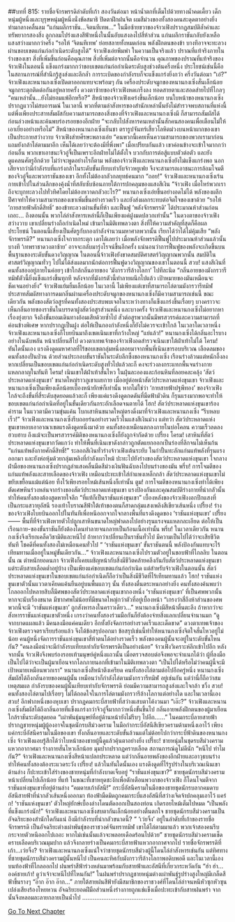 ##บทที่ 815: รายชื่อจักรพรรดิลำดับที่เก้า
สองวันต่อมา หน้าน้ำตกที่เต็มไปด้วยทางน้ำคดเคี้ยว
เด็กหนุ่มผู้หนึ่งและบุรุษหนุ่มผู้หนึ่งนั่งขัดสมาธิ ปิดตาฝึกฝนจิต
ผมสีม่วงของทั้งสองคนสะดุดตาอย่างยิ่งท่ามกลางคลื่นลม
“แก่นผลึกราชัน…จิตนทีเทพ…”
ในมือซ้ายขวาของจ้าวเฟิงปรากฏสมบัติล้ำค่าและทรัพยากรสองสิ่ง
ลูกกลมโปร่งแสงสีฟ้าหนึ่งในนั้นอับแสงลงไปสี่ห้าส่วน
แก่นผลึกราชันกลับยังเหลือแสงสว่างมากกว่าครึ่ง
“รอให้ ‘จิตนทีเทพ’ ย่อยสลายทั้งหมดก่อน พลังฝึกตนของข้า บางทีอาจจะทะลวงผ่านขอบเขตแก่นก่อกำเนิดระดับสูงได้”
จ้าวเฟิงเอ่ยพึมพำ
ในความเป็นจริงแล้ว ปราณที่แท้จริงภายในร่างของเขา สิ่งที่เพิ่มขึ้นก่อนคือคุณภาพ สิ่งที่เพิ่มต่อจากนั้นคือจำนวน
คุณภาพของปราณที่แท้จริงของจ้าวเฟิงในตอนนี้ แข็งแกร่งมากกว่าขอบเขตแก่นก่อกำเนิดระดับสูงช่วงต้นครึ่งหนึ่ง
ประโยชน์เช่นนี้คือ ในสถานการณ์ที่สำนึกรู้สูงส่งและลึกล้ำ การระเบิดของกำลังรบก็จะแข็งแกร่งยิ่งกว่า
ครึ่งวันต่อมา
“เอ๋?”
จ้าวเฟิงและหนานกงเซิ่งเปิดตาออกแทบจะพร้อมๆ กัน
เครื่องประดับจมูกของหนานกงเซิ่งสั่นเล็กน้อย จมูกกระตุกติดต่อกันอยู่หลายครั้ง
ดวงตาซ้ายของจ้าวเฟิงหดเกร็งลง ทอดสายตาและสอดส่ายไปที่ไกลๆ
“คนเหล่านั้น…ยังไม่ยอมแพ้อีกหรือ?”
สีหน้าของจ้าวเฟิงเคร่งขึ้นเล็กน้อย
บนใบหน้าของหนานกงเซิ่งปรากฏแววไม่สบอารมณ์
ในเวลานี้ พวกที่ตามล่าสังหารของสำนักเหล่านั้นยังไม่สำรวจพบสถานที่แห่งนี้
แต่พึ่งเพียงประสาทสัมผัสกับความสามารถของสิ่งของที่จ้าวเฟิงและหนานกงเซิ่งมี ก็สามารถสัมผัสได้ก่อนล่วงหน้าและค้นพบร่องรอยของอีกฝ่าย
“จะกลับไปสังหารคนเหล่านั้นสักคนสองคนเพื่อเตือนไม่ให้เอาเยี่ยงอย่างหรือไม่”
สีหน้าของหนานกงเซิ่งเย็นชา ตรารูปจันทร์เสี้ยวโลหิตม่วงบนหน้าผากของเขาเป็นประกายสว่างวาบ
จ้าวเฟิงส่ายศีรษะพลางเอ่ย “คนพวกนี้เคยเห็นความสามารถของพวกเรามาก่อน แถมยังกล้าไล่ตามมาอีก เห็นได้เลยว่าจะต้องมีที่พึ่งพา”
เมื่อเปรียบกันแล้ว เขาค่อนข้างจะเข้าใจมากกว่า
ก่อนอื่น พวกเขาเอาชนะจิวอู๋จี้เป็นเพราะอีกฝ่ายไม่ได้ตั้งใจ บวกกับการต่อสู้แบบตัวต่อตัว และยังดูแคลนศัตรูอีกด้วย
ไม่ว่าจะพูดอย่างไรก็ตาม พลังของจ้าวเฟิงและหนานกงเซิ่งยังไม่แข็งแกร่งพอ
นอกเสียจากว่ามีกำลังรบที่แกร่งกล้าในระดับขั้นเทียบเท่ากับจ้าวหยูเฟย จึงจะสามารถเอาชนะการล้อมโจมตีของจิวอู๋จี้และพวกราชันของเขา อีกทั้งไม่ต้องกลัวกลยุทธ์คนมาก
“ถอย!”
จ้าวเฟิงและหนานกงเซิ่งเร้นกายเข้าไปในส่วนลึกของคุ้งน้ำที่สลับซับซ้อนภายใต้การปกคลุมของแสงสีเงิน
“จ้าวเฟิง เมื่อไหร่พวกเราถึงจะบุกทะลวงไปทั่วทิศโดยไม่ต้องหวาดกลัวอะไร?”
หนานกงเซิ่งเอ่ยขึ้นอย่างอดไม่ได้
พลังของผลึกปีศาจทำให้ความสามารถของเขาเพิ่มขึ้นอย่างรวดเร็ว และยังส่งผลกระทบต่อจิตใจของเขาด้วย
“รอให้ ‘กายสายฟ้าศักดิ์สิทธิ์’ ของข้าทะลวงผ่านขั้นที่ห้า และฟื้นฟู ‘พลังจักรพรรดิ’ ได้ประมาณห้าส่วนก่อนเถอะ… ถึงตอนนั้น พวกไล่ล่าสังหารเหล่านี้ก็เป็นเพียงแค่ฝูงมดปลวกเท่านั้น”
ในดวงตาของจ้าวเฟิงสว่างวาบ
เขาเปลี่ยนร่างถือกำเนิดใหม่ เข้ามาในมิติเทพลวงตา สิ่งที่ให้ความสำคัญที่สุดก็คือผลประโยชน์
ในตอนนี้เสี่ยงเป็นศัตรูกับกองกำลังจำนวนมหาศาลพวกนั้น เรียกได้ว่าได้ไม่คุ้มเสีย
“พลังจักรพรรดิ?” หนานกงเซิ่งใจกายกระตุก
เดาได้เลยว่า เมื่อพลังจักพรรดิฟื้นฟูไปประมาณห้าส่วนแล้วนั้น บางที ‘เทพราชาดวงตาซ้าย’ อาจจะกลับมารุ่งโรจน์ขึ้นอีกครั้ง
แน่นอนว่าการฟื้นฟูของพลังจะเกิดขึ้นบนพื้นฐานของระดับขั้นดวงวิญญาณ
ในตอนนี้จ้าวเฟิงยังขาดสมบัติศาสตร์วิญญาณพวกนั้น สมบัติในศาสตร์วิญญาณทั่วๆ ไปไม่ได้ส่งผลมากนักต่อการฟื้นฟูดวงวิญญาณของเขาในตอนนี้
สวบ!
แสงสีเงินที่คนทั้งสองอยู่ภายในค่อยๆ เข้าใกล้กลิ่นอายของ ‘มังกรวารีล้างโลกา’ ไปทีละนิด
“กลิ่นอายของมังกรวารีทมิฬตัวนี้ยิ่งแข็งแกร่งขึ้นทุกที หลังจากที่มังกรตัวนี้ทำลายผนึกไปแล้ว เป้าหมายของมันเหมือนจะชัดเจนอย่างยิ่ง”
จ้าวเฟิงแย้มยิ้มเล็กน้อย
ในเวลานี้
ไม่เพียงแต่เขาที่สามารถไล่ตามมังกรวารีทมิฬ ประสาทสัมผัสทางการดมกลิ่นผ่านเครื่องประดับจมูกของหนานกงเซิ่งก็มีความสามารถเช่นนี้
ขณะเดียวกัน พลังของสัตว์อสูรที่คนทั้งสองประสบพบเจอในระหว่างทางก็แข็งแกร่งขึ้นเรื่อยๆ
บางคราวจะเห็นกลิ่นอายของราชันในบรรดาฝูงสัตว์อสูรส่วนหนึ่ง
และบางครั้ง จ้าวเฟิงและหนานกงเซิ่งไม่อยากหาเรื่องยุ่งยาก จึงถึงขั้นยอมเดินทางอ้อมเสียด้วยซ้ำไป
สัวต์อสูรพวกนั้นมีพรสวรรค์และความสามารถที่ค่อนข้างพิเศษ หากปรากฏเป็นฝูง ต่อให้เป็นกองกำลังหนึ่งก็ยังไม่ควรจะเข้าใกล้
ในเวลาใดเวลาหนึ่ง
จ้าวเฟิงและหนานกงเซิ่งก็โบยบินมาถึงเขตเนินเขาที่กว้างใหญ่
“แย่แล้ว!”
หนานกงเซิ่งได้กลิ่นอะไรบางอย่างในฉับพลัน หน้าเปลี่ยนสีไป
ดวงตาเทพเจ้าของจ้าวเฟิงอดสำรวจเนินเขาใต้ฝ่าเท้าไม่ได้
โครม!
ทันใดนั้นเอง แรงดึงดูดมหาศาลที่ไร้ขอบเขตกลุ่มหนึ่งลอยมาจากพื้นที่เนินเขารอบบริเวณ
เลือดลมของคนทั้งสองปั่นป่วน
ด้วยส่วนประกอบขั้นราชันในระดับลึกซึ้งของหนานกงเซิ่ง เรือนร่างล้วนแต่หนักอึ้งลง
หากเปลี่ยนเป็นขอบเขตแก่นก่อกำเนิดระดับสูงทั่วไปแล้วละก็ คงจะร่วงลงกระแทกพื้นจนร่างกายแหลกลาญในทันที
โครม!
เนินเขาใต้ฝ่าเท้าสั่นไหว ในฝุ่นละอองและก้อนหินที่ลอยคละคลุ้ง ‘สัตว์ประหลาดแห่งขุนเขา’ ขนาดใหญ่ราวภูเขาเผยกาย
เมื่ออยู่ต่อหน้าสัตว์ประหลาดแห่งขุนเขา จ้าวเฟิงและหนานกงเซิ่งเป็นเพียงเด็กน้อยเบื้องหน้ายักษ์ก็เท่านั้น
หากไม่ใช่ว่า ‘กายสายฟ้าปฐพีทอง’ ของจ้าวเฟิงใกล้จะถึงขั้นที่สี่ระดับสุดยอดแล้วละก็ เพียงแค่แรงดึงดูดกดดันที่มืดฟ้ามัวดิน ก็รุนแรงมากพอจะทำให้ขอบเขตแก่นก่อกำเนิดที่อยู่ในขั้นเดียวกันกระอักเลือดจนตายได้
โฮก!
สัตว์ประหลาดแห่งขุนเขาร้องคำราม ในแววตามีความขุ่นแค้น โบกเสาหินขนาดใหญ่ตรงดิ่งมาที่จ้าวเฟิงและหนานกงเซิ่ง
“รีบหลบเร็ว!”
จ้าวเฟิงและหนานกงเซิ่งรีบถอยร่นอย่างรวดเร็วในแสงสีเงินม่วง
แต่ทว่า สัตว์ประหลาดแห่งขุนเขาหอบเอาอาณาเขตแรงดึงดูดหนึ่งมาด้วย คนทั้งสองเหมือนตกลงภายในบ่อโคลน ความเร็วลดลงฮวบฮาบ
ถึงแม้จะเป็นพรสวรรค์มิติของหนานกงเซิ่งก็ยังถูกจำกัดด้วย
เปรี้ยง โครม!
เสาหินที่สัตว์ประหลาดแห่งขุนเขากวัดแกว่ง ทำให้พื้นที่เนินเขาดังกล่าวถูกตัดแยกออกเป็นร่องที่ลึกจนไม่เห็นก้น
“แก่นแท้พลังกายศักดิ์สิทธิ์!”
ระลอกสีเงินทั่วร่างจ้าวเฟิงเต้นระยับ ในกำปั้นทะลักแก่นแท้พลังที่รุนแรงออกมา และยังห่อหุ้มด้วยกลุ่มเพลิงที่กำลังเผาไหม้ ปะทะไปยังร่างของสัตว์ประหลาดแห่งขุนเขา
ใจกลางฝ่ามือของหนานกงเซิ่งปรากฏลำแสงคลื่นมีดสีม่วงเงินฟันฉับลงไปบนร่างของมัน
พรึ่บ!
การโจมตีของแก่นแท้พลังและสายเลือดของจ้าวเฟิง เหมือนปะทะเข้าใส่กำแพงเหล็กกล้า สัตว์ประหลาดแห่งขุนเขาไม่ขยับเขยื้อนแม้แต่น้อย ทิ้งไว้เพียงรอยไหม้เส้นหนึ่งก็เท่านั้น
ตูม!
การโจมตีของหนานกงเซิ่งทำได้เพียงตัดเศษหินร่วงหล่นจากร่างของสัตว์ประหลาดแห่งขุนเขา
แรงป้องกันและคุณสมบัติร่างกายที่น่ากลัวนั้น ทำให้คนทั้งสองต้องสูดหายใจลึก
“ที่แท้ก็เป็นราชันแห่งขุนเขา”
เบื้องหลังของจ้าวเฟิงงอกปีกแสงที่เป็นกระแสวายุอัสนี รองเท้าโบราณสีฟ้าใต้เท้าของตนก็สาดกลุ่มแสงเพลิงสีเขียวเส้นหนึ่ง
เปรี้ยง!
ร่างของจ้าวเฟิงโบยบินออกไปในทันทีเพื่อหนีออกจากใจกลางพื้นที่แรงดึงดูดของ ‘ราชันแห่งขุนเขา’
เปรี้ยง——
พื้นที่ที่จ้าวเฟิงหายตัวไปถูกเสาหินขนาดใหญ่ฟาดลงไปอย่างรุนแรงจนแหลกละเอียด ต่อให้เป็นเรือนกาย-ของขั้นราชันก็ยังต้องโดนทำลายจนกลายเป็นก้อนเนื้อเท่านั้น
พรึ่บ!
ในเวลาเดียวกัน หนานกงเซิ่งจึงเรียกเคล็ดวิชามิติและหนีไป
ถ้าหากว่าเปลี่ยนเป็นราชันทั่วไป มีความเป็นไปได้ว่าจะเสียชีวิตทันที โชคดีที่คนทั้งสองไม่เหมือนคนทั่วไป
“ ‘ราชันแห่งขุนเขา’ ขั้นราชันตนนี้ พลังป้องกันแทบจะไร้เทียมทานเมื่ออยู่ในหมู่ขั้นเดียวกัน…”
จ้าวเฟิงและหนานกงเซิ่งไปรวมตัวอยู่ในขอบฟ้าที่ไกลลิบ
ในตอนนั้น ณ ตำหนักยอดนภา จ้าวเฟิงก็เคยเผชิญหน้ากับสิ่งมีชีวิตคล้ายคลึงกันกับสัตว์ประหลาดแห่งขุนเขา แต่ระดับสายเลือดต่ำอยู่บ้าง เป็นเพียงแค่ขอบเขตแก่นก่อกำเนิด
แต่สำหรับจ้าวเฟิงในตอนนั้น สัตว์ประหลาดแห่งขุนเขาในขอบเขตแก่นก่อกำเนิดก็ถือว่าเป็นสิ่งมีชีวิตที่ไร้เทียมทานแล้ว
โฮก!
ราชันแห่งขุนเขาตัวนั้นแววตาเคียดแค้นยืนอยู่บนพื้นแถวๆ นั้น
ทั้งสองตื่นตระหนกอย่างยิ่ง
คนทั้งสองค้นพบว่าไกลออกไปหลายสิบลี้มีศพของสัตว์ประหลาดแห่งขุนเขากองหนึ่ง
‘ราชันแห่งขุนเขา’ ที่เป็นศพพวกนั้น หากจะนับเรื่องขนาด มีซากศพไม่น้อยที่มีขนาดใหญ่กว่าตัวที่อยู่เบื้องหน้า
“เกรงว่าสี่ถึงห้าส่วนของศพพวกนี้จะมี ’ราชันแห่งขุนเขา’ ถูกสังหารลงในคราวเดียว…”
หนานกงเซิ่งมีสีหน้าตื่นตะลึง
ถ้าหากว่าจะสังหารราชันแห่งขุนเขาตัวหนึ่ง เกรงว่าคนทั้งสองร่วมมือกันก็ยังต้องจ่ายสิ่งแลกเปลี่ยนจำนานมก
“ดูจากบาดแผลแล้ว มีคนลงมือแค่คนเดียว อีกทั้งยังจัดการอย่างรวดเร็วและเด็ดขาด”
ดวงตาเทพเจ้าของจ้าวเฟิงตรวจตราเรียบร้อยแล้ว จึงได้ข้อสรุปออกมา
ข้อสรุปเช่นนี้ทำให้หนานกงเซิ่งจิตใจสั่นไหวอยู่ไม่น้อย
คนผู้หนึ่งจัดการราชันแห่งขุนเขาสี่ห้าตนได้อย่างรวดเร็ว พลังของคนผู้นั้นจะอยู่ในระดับขั้นไหนกัน?
“คนลงมือน่าจะมีกำลังรบเทียบเท่ากับจักรพรรดิเป็นอย่างน้อย”
จ้าวเฟิงวิเคราะห์ลึกเข้าไปอีก
หลังจากนั้น จ้าวเฟิงจึงพบร่องรอยเท้ามนุษย์คู่หนึ่งแถวนั้น เมื่อตรวจสอบต่อจึงพอจะจำแนกได้ว่า ผู้ที่ลงมือเป็นไปได้ว่าจะเป็นผู้มาเยือนจากโลกภายนอกที่เข้ามาในมิติเทพลวงตา
“เป็นไปได้หรือไม่ว่าคนผู้นี้จะมีเป้าหมายเหมือนพวกเรา” หนานกงเซิ่งสีหน้าตึงเครียด
คนทั้งสองไล่ตามต่อไปอีกครู่หนึ่ง หนานกงเซิ่งสัมผัสได้ถึงกลิ่นอายของคนผู้นั้น เหมือนว่าก็กำลังไล่ตามมังกรวารีทมิฬ อยู่เช่นกัน
แต่ว่านี่ก็ถือว่าสมเหตุสมผล
กำลังรบของคนผู้นั้นเทียบเท่ากับจักรพรรดิ ย่อมมีความสามารถสูงส่งและใจกล้า
ชวิ้ง สวบ!
คนทั้งสองไล่ตามไปเรื่อยๆ ไม่ได้ถอดใจในการไล่ตามมังกรวารีล้างโลกาแต่อย่างใด
และในเวลานี้เอง
สวบ!
อีกฟากหนึ่งของหุบเขา ปรากฏคมกระบี่สายฟ้าที่สว่างแสบตาโค้งวนมา
“เอ๊ะ?” จ้าวเฟิงและหนานกงเซิ่งสัมผัสได้ถึงกลิ่นอายที่แข็งแกร่งกว่าจิวอู๋จี้มากกว่าหนึ่งขั้นขึ้นไป
กลิ่นอายพลังฝึกตนของผู้มาเยือนใกล้ราชันระดับสุดยอด
“เผ่าพันธุ์มนุษย์ที่อยู่ด้านหน้ายังไม่รีบๆ ไปอีก……”
ในคมกระบี่ลายสายฟ้า ปรากฏชายหนุ่มผู้ผู้องอาจในชุดนักรบสีม่วงคราม ในมือกำกระบี่อัสนีสีเขียวครามด้ามหนึ่งเอาไว้
เพียงแค่กระบี่อัสนีครามในมือของเขา ทั้งกลิ่นอายและระดับขั้นล้วนแต่ไม่ด้อยไปกว่ากระบี่ฟ้าดินของหนานกงเซิ่ง
จ้าวเฟิงแอบรู้สึกได้ว่าใบหน้าของชายผู้นี้ดูแล้วคุ้นตาอย่างยิ่ง
เปรี๊ยะ!
ชายหนุ่มในชุดรบสีม่วงครามแหวกอากาศมา ร่างกายสั่นไหวเล็กน้อย มุมปากปรากฏคราบเลือด สถานการณ์ดูไม่ดีนัก
“หนีไป ทำไมกัน?”
จ้าวเฟิงและหนานกงเซิ่งสีหน้าแปลกประหลาด
แต่ว่ากลิ่นอายพลังของอีกฝ่ายและอาวุธบนร่างทำให้คนทั้งสองต้องระแวดระวัง
เปรี้ยง!
แล้วในทันใดนั้นเอง แรงดึงดูดที่ไร้รูปร่างในบริเวณเนินเขาด้านล่าง ก็ปะทะเข้าใส่ร่างของชายหนุ่มที่กำลังบาดเจ็บอยู่
“ราชันแห่งขุนเขา?”
ชายชุดนักรบสีม่วงครามหน้าเปลี่ยนไปเล็กน้อย
ที่แท้ ในขณะที่เขาหยุดชะงักเพื่อตักเตือนพวงกของจ้าวเฟิง ก็โดนโจมตีจากราชันแห่งขุนเขาที่อยู่ด้านล่าง
“คมดาบเก้าอัสนี!”
กระบี่อัสนีครามในมือของชายชุดนักรบลากคมดาบอัสนีสายฟ้าที่น่ากลัวเส้นหนึ่งออกมา ท้องฟ้ามืดมิดถูกคมกระบี่แสงอัสนีที่สว่างเจิดจ้าปกคลุมเอาไว้
แคร่ก!
‘ราชันแห่งขุนเขา’ ตัวใหญ่ยักษ์เบื้องล่างโดนตัดออกเป็นสองท่อน เกิดรอยไหม้เต็มไปหมด
“เป็นพลังที่แข็งแกร่งนัก!”
จ้าวเฟิงและหนานกงเซิ่งสบตากันเล็กน้อยอย่างตื่นตกใจ
ชายชุดนักรบสีม่วงครามเป็นอัจฉริยะของสำนักใดกันแน่ ถึงมีกำลังรบที่น่ากลัวขนาดนี้?
“ ‘เว่ยจิ้ง’ อยู่ในลำดับที่เก้าของรายชื่อจักรพรรดิ เป็นอัจฉริยะต่างเผ่าพันธุ์ของราชวงศ์จันทราทมิฬ เขาได้ไล่ตามมาแล้ว พวกเจ้าสองคนรีบกระจายตัวหนีออกไปเถอะ หากไม่เช่นนั้นแล้วจะพลอยเดือดร้อนไปด้วย”
ชายชุดนักรบสีม่วงครามเช็ดคราบเลือดบริเวณมุมปาก แล้วจึงกลายร่างเป็นคมกระบี่สายฟ้าแหวกอากาศจากไป
รายชื่อจักรพรรดิที่เก้า…เว่ยจิ้ง?
จ้าวเฟิงและหนานกงเซิ่งแน่ใจว่าชายชุดนักรบสีม่วงผู้นี้โดนไล่ล่าสังหารเช่นกัน
แต่ทิศทางที่ชายชุดนักรบสีม่วงครามผู้นั้นหนีไป เป็นคนละทิศกับมังกรวารีล้างโลกาพอดิบพอดี
และในเวลานี้เอง
บนท้องฟ้าที่ไกลออกไป ฝนพรำสีฟ้าร่วงหล่นมาพร้อมกับสายฟ้าและอัสนีที่เกี่ยวกระหวัดกัน
“ฮ่า ฮ่า… องค์ชายเก้า! ดูว่าเจ้าจะหนีไปที่ไหนกัน!”
ในฝนพรำปรากฏชายหนุ่มต่างเผ่าพันธุ์รูปร่างสูงใหญ่มีเกล็ดสีฟ้าขึ้นรางๆ
“อ๊าก อ๊าก อ๊าก…”
ภายใต้สายฝนสีฟ้ายังมีสมาชิกของราชวงศ์ที่โดนไล่ล่าจนหนีหัวซุกหัวซุน เปล่งเสียงร้องโหยหวน
อัจฉริยะยอดฝีมือส่วนหนึ่งร่างกายถูกแช่แข็งเมื่อปะทะเข้ากับสายฝนพรำ จากนั้นจึงหลอมละลายกลายเป็นน้ำไป
………………………………….



[Go To Next Chapter]( ./53.md)